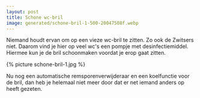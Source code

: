 ```yaml
---
layout: post
title: Schone wc-bril
image: generated/schone-bril-1-500-20047508f.webp
---
```


Niemand houdt ervan om op een vieze wc-bril te zitten. Zo ook de Zwitsers niet. Daarom vind je hier op veel wc's een pompje met desinfectiemiddel. Hiermee kun je de bril schoonmaken voordat je erop gaat zitten.

{% picture schone-bril-1.jpg %}

Nu nog een automatische remsporenverwijderaar en een koelfunctie voor de bril, dan heb je helemaal niet meer door dat er net iemand anders op heeft gezeten.
